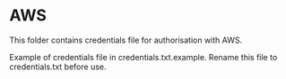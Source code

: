 # AWS

This folder contains credentials file for authorisation with AWS.

Example of credentials file in credentials.txt.example. Rename this file to credentials.txt before use.
